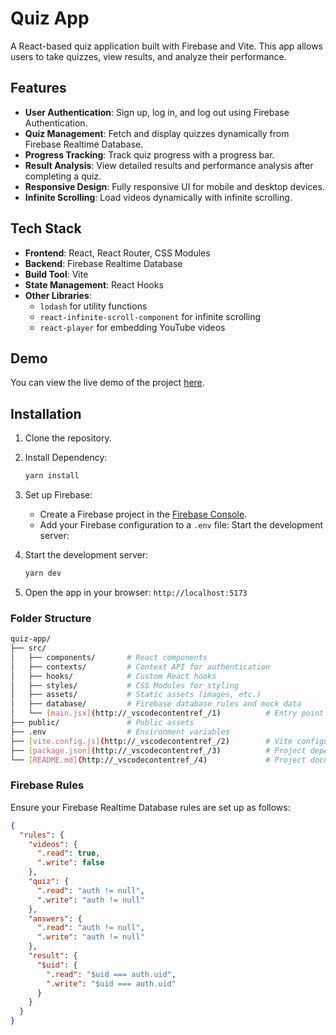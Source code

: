# Quiz App

A React-based quiz application built with Firebase and Vite. This app allows users to take quizzes, view results, and analyze their performance.

## Features

- **User Authentication**: Sign up, log in, and log out using Firebase Authentication.
- **Quiz Management**: Fetch and display quizzes dynamically from Firebase Realtime Database.
- **Progress Tracking**: Track quiz progress with a progress bar.
- **Result Analysis**: View detailed results and performance analysis after completing a quiz.
- **Responsive Design**: Fully responsive UI for mobile and desktop devices.
- **Infinite Scrolling**: Load videos dynamically with infinite scrolling.

## Tech Stack

- **Frontend**: React, React Router, CSS Modules
- **Backend**: Firebase Realtime Database
- **Build Tool**: Vite
- **State Management**: React Hooks
- **Other Libraries**:
  - `lodash` for utility functions
  - `react-infinite-scroll-component` for infinite scrolling
  - `react-player` for embedding YouTube videos

## Demo

You can view the live demo of the project [here](https://github.com/msa-iqbal/quiz-app).

## Installation

1. Clone the repository.
2. Install Dependency:

   ```bash
   yarn install
   ```

3. Set up Firebase:

   - Create a Firebase project in the [Firebase Console](https://console.firebase.google.com/).
   - Add your Firebase configuration to a `.env` file:
     Start the development server:

4. Start the development server:

   ```bash
   yarn dev
   ```

5. Open the app in your browser: `http://localhost:5173`

### Folder Structure

```bash
quiz-app/
├── src/
│   ├── components/       # React components
│   ├── contexts/         # Context API for authentication
│   ├── hooks/            # Custom React hooks
│   ├── styles/           # CSS Modules for styling
│   ├── assets/           # Static assets (images, etc.)
│   ├── database/         # Firebase database rules and mock data
│   └── [main.jsx](http://_vscodecontentref_/1)          # Entry point of the app
├── public/               # Public assets
├── .env                  # Environment variables
├── [vite.config.js](http://_vscodecontentref_/2)        # Vite configuration
├── [package.json](http://_vscodecontentref_/3)          # Project dependencies and scripts
└── [README.md](http://_vscodecontentref_/4)             # Project documentation
```

### Firebase Rules

Ensure your Firebase Realtime Database rules are set up as follows:

```json
{
  "rules": {
    "videos": {
      ".read": true,
      ".write": false
    },
    "quiz": {
      ".read": "auth != null",
      ".write": "auth != null"
    },
    "answers": {
      ".read": "auth != null",
      ".write": "auth != null"
    },
    "result": {
      "$uid": {
        ".read": "$uid === auth.uid",
        ".write": "$uid === auth.uid"
      }
    }
  }
}
```
